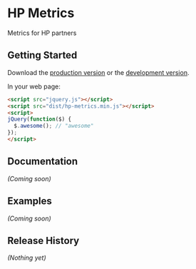 # HP Metrics

Metrics for HP partners

## Getting Started

Download the [production version][min] or the [development version][max].

[min]: https://raw.github.com/colevoss/jquery-hp-metrics/master/dist/jquery.hp-metrics.min.js
[max]: https://raw.github.com/colevoss/jquery-hp-metrics/master/dist/jquery.hp-metrics.js

In your web page:

```html
<script src="jquery.js"></script>
<script src="dist/hp-metrics.min.js"></script>
<script>
jQuery(function($) {
  $.awesome(); // "awesome"
});
</script>
```

## Documentation
_(Coming soon)_

## Examples
_(Coming soon)_

## Release History
_(Nothing yet)_

